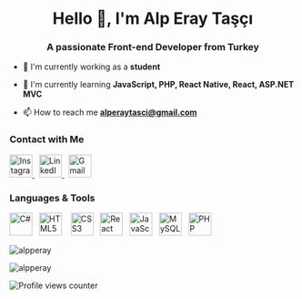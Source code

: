 <h1 align="center">Hello 👋, I'm Alp Eray Taşçı</h1>
<h3 align="center">A passionate Front-end Developer from Turkey</h3>

- 🔭 I'm currently working as a **student**
 
- 🌱 I'm currently learning **JavaScript, PHP, React Native, React, ASP.NET MVC**
 
- 📫 How to reach me <a href="mailto:alperaytasci@gmail.com">**alperaytasci@gmail.com**</a>  


### Contact with Me

<p align="left">
  <a href="https://instagram.com/alperaytasci" target="_blank">
    <img src="https://cdn.simpleicons.org/instagram/E4405F" height="40" alt="Instagram logo" border="0"/>
  </a>
  &nbsp;
  <a href="https://www.linkedin.com/in/alperaytasci" target="_blank">
    <img src="https://cdn.jsdelivr.net/gh/devicons/devicon/icons/linkedin/linkedin-original.svg" height="40" alt="LinkedIn logo" border="0"/>
  </a>
  &nbsp;
  <a href="mailto:alperaytasci@gmail.com" target="_blank">
    <img src="https://cdn.simpleicons.org/gmail/D14836" height="40" alt="Gmail logo" border="0"/>
  </a>
</p>


### Languages & Tools

<p align="left">
  <img src="https://cdn.jsdelivr.net/gh/devicons/devicon/icons/csharp/csharp-original.svg" height="40" alt="C#" border="0"/>
  &nbsp;
  <img src="https://cdn.jsdelivr.net/gh/devicons/devicon/icons/html5/html5-original.svg" height="40" alt="HTML5" border="0"/>
  &nbsp;&nbsp;
  <img src="https://cdn.jsdelivr.net/gh/devicons/devicon/icons/css3/css3-original.svg" height="40" alt="CSS3" border="0"/>
  &nbsp;
  <img src="https://cdn.jsdelivr.net/gh/devicons/devicon/icons/react/react-original.svg" height="40" alt="React Native" border="0"/>
  &nbsp;
  <img src="https://cdn.jsdelivr.net/gh/devicons/devicon/icons/javascript/javascript-original.svg" height="40" alt="JavaScript" border="0"/>
  &nbsp;
  <img src="https://cdn.jsdelivr.net/gh/devicons/devicon/icons/mysql/mysql-original.svg" height="40" alt="MySQL" border="0"/>
  &nbsp;
  <img src="https://cdn.jsdelivr.net/gh/devicons/devicon/icons/php/php-original.svg" height="40" alt="PHP" border="0"/>
</p>

<p>&nbsp;<img align="left" src="https://github-readme-stats.vercel.app/api/top-langs?username=alpperay&show_icons=true&theme=dark&locale=en&layout=compact" alt="alpperay" /></p>

<p><img align="center" src="https://github-readme-stats.vercel.app/api?username=alpperay&show_icons=true&theme=dark&locale=en" alt="alpperay" /></p>

<p align="left">
  <img src="https://komarev.com/ghpvc/?username=alpperay" alt="Profile views counter" />
</p>
